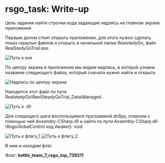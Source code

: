 # rsgo_task: Write-up

Цель задания найти строчки кода задающие надпись на главном экране приложения

Первым делом стоит открыть приложение, для этого нужно сделать показ скрытых файлов и открыть в начальной папке RealstedyGo, файл RealStedyGoTrial.exe.
	
![Путь к exe](writeup/exe.png)
	
	
По центру экрана в приложении мы видим надпись, в которой узнаем название следующего файла, который сначала нужно найти и открыть 
	
![Надпись по центру экрана](writeup/nadpis.png)
	
	
Находится этот файл по пути RealstedyGo\ReelSteadyGoTrial_Data\Managed .
	
![Путь к .dll](writeup/dll.png)
	
	
Для следющего шага воспользуемся программой dnSpy, откроем с помощью неё Assembly-CSharp.dll и найти по пути Assembly-CSharp.dll\-\RsgoGlobalControl код Awake(): void

![Путь к флагу_1](writeup/put_1.png)
![Путь к флагу_2](writeup/put_2.png)
	
В нем и находим флаг.


Флаг: **kettle_team_7_rsgo_top_739211**

